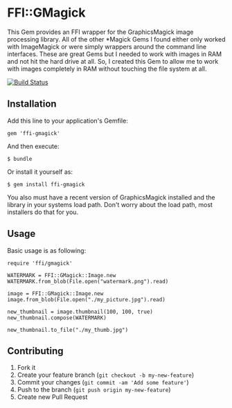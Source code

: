 # FFI::GMagick

This Gem provides an FFI wrapper for the GraphicsMagick image processing library.  All of the
other *Magick Gems I found either only worked with ImageMagick or were simply wrappers around
the command line interfaces.  These are great Gems but I needed to work with images in RAM
and not hit the hard drive at all.  So, I created this Gem to allow me to work with images
completely in RAM without touching the file system at all.

[![Build Status](https://travis-ci.org/[rnhurt]/[ffi-gmagick].png)](https://travis-ci.org/[rnhurt]/[ffi-gmagick])

## Installation

Add this line to your application's Gemfile:

    gem 'ffi-gmagick'

And then execute:

    $ bundle

Or install it yourself as:

    $ gem install ffi-gmagick

You also must have a recent version of GraphicsMagick installed and the library in your
systems load path.  Don't worry about the load path, most installers do that for you.

## Usage

Basic usage is as following:

    require 'ffi/gmagick'

    WATERMARK = FFI::GMagick::Image.new
    WATERMARK.from_blob(File.open("watermark.png").read)

    image = FFI::GMagick::Image.new
    image.from_blob(File.open("./my_picture.jpg").read)

    new_thumbnail = image.thumbnail(100, 100, true)
    new_thumbnail.compose(WATERMARK)

    new_thumbnail.to_file("./my_thumb.jpg")


## Contributing

1. Fork it
2. Create your feature branch (`git checkout -b my-new-feature`)
3. Commit your changes (`git commit -am 'Add some feature'`)
4. Push to the branch (`git push origin my-new-feature`)
5. Create new Pull Request
